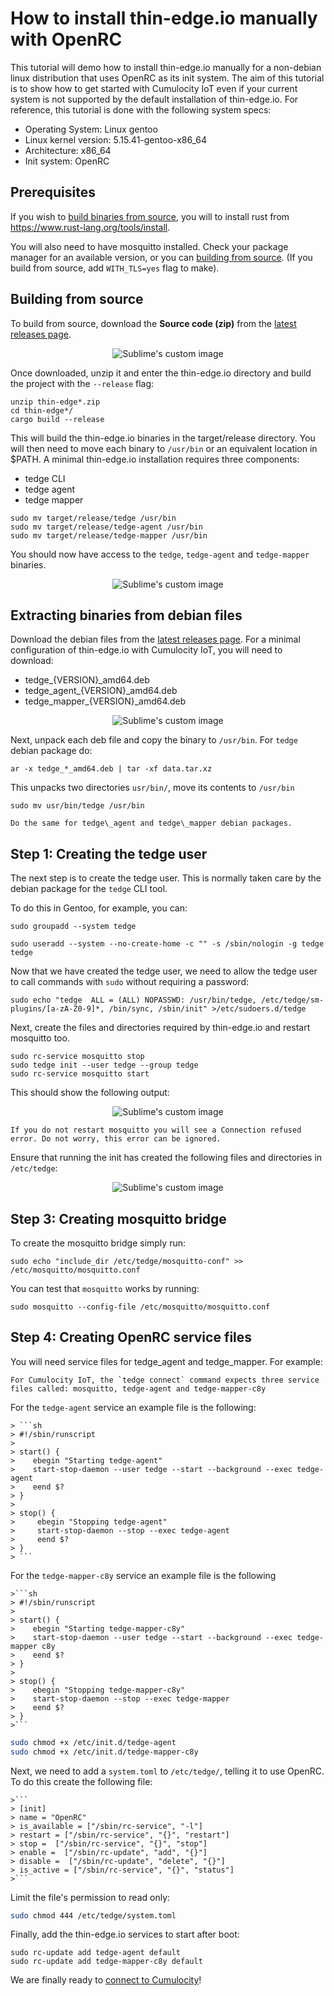 # How to install thin-edge.io manually with OpenRC

This tutorial will demo how to install thin-edge.io manually for a non-debian linux distribution that uses OpenRC as its init system.
The aim of this tutorial is to show how to get started with Cumulocity IoT even if your current system is not supported by the default installation of thin-edge.io.
For reference, this tutorial is done with the following system specs:

- Operating System: Linux gentoo
- Linux kernel version: 5.15.41-gentoo-x86\_64
- Architecture: x86\_64
- Init system: OpenRC

## Prerequisites

If you wish to [build binaries from source](#building-from-source), you will to install rust from https://www.rust-lang.org/tools/install.

You will also need to have mosquitto installed. Check your package manager for an available version, or you can [building from source](https://github.com/eclipse/mosquitto). (If you build from source, add `WITH_TLS=yes` flag to make).


## Building from source

To build from source, download the **Source code (zip)** from the [latest releases page](https://github.com/thin-edge/thin-edge.io/releases/latest).

<p align="center">
  <img src="./images/manual_installation-download_source_code.png" alt="Sublime's custom image"/>
</p>

Once downloaded, unzip it and enter the thin-edge.io directory and build the project with the `--release` flag:


```shell
unzip thin-edge*.zip
cd thin-edge*/
cargo build --release
```

This will build the thin-edge.io binaries in the target/release directory. You will then need to move each binary to `/usr/bin` or an equivalent location in $PATH.
A minimal thin-edge.io installation requires three components:

- tedge CLI
- tedge agent
- tedge mapper

```shell
sudo mv target/release/tedge /usr/bin
sudo mv target/release/tedge-agent /usr/bin
sudo mv target/release/tedge-mapper /usr/bin
```

You should now have access to the `tedge`, `tedge-agent` and `tedge-mapper` binaries.

<p align="center">
  <img src="./images/manual_installation-tedge_binary_dry_run.png" alt="Sublime's custom image"/>
</p>



## Extracting binaries from debian files

Download the debian files from the [latest releases page](https://github.com/thin-edge/thin-edge.io/releases/latest).
For a minimal configuration of thin-edge.io with Cumulocity IoT, you will need to download:

- tedge\_{VERSION}\_amd64.deb
- tedge\_agent\_{VERSION}\_amd64.deb
- tedge\_mapper\_{VERSION}\_amd64.deb

<p align="center">
  <img src="./images/manual_installation-minimum_deb_packages.png" alt="Sublime's custom image"/>
</p>

Next, unpack each deb file and copy the binary to `/usr/bin`.
For `tedge` debian package do:

```shell
ar -x tedge_*_amd64.deb | tar -xf data.tar.xz
```

This unpacks two directories `usr/bin/`, move its contents to `/usr/bin`

```shell
sudo mv usr/bin/tedge /usr/bin
```

```admonish note
Do the same for tedge\_agent and tedge\_mapper debian packages.
```

## Step 1: Creating the tedge user

The next step is to create the tedge user. This is normally taken care by the debian package for the `tedge` CLI tool.

To do this in Gentoo, for example, you can:

```shell
sudo groupadd --system tedge

sudo useradd --system --no-create-home -c "" -s /sbin/nologin -g tedge tedge
```

Now that we have created the tedge user, we need to allow the tedge user to call commands with `sudo` without requiring a password:

```shell
sudo echo "tedge  ALL = (ALL) NOPASSWD: /usr/bin/tedge, /etc/tedge/sm-plugins/[a-zA-Z0-9]*, /bin/sync, /sbin/init" >/etc/sudoers.d/tedge
```

Next, create the files and directories required by thin-edge.io and restart mosquitto too.

```shell
sudo rc-service mosquitto stop
sudo tedge init --user tedge --group tedge
sudo rc-service mosquitto start
```

This should show the following output:

<p align="center">
  <img src="./images/manual_installation-binaries_init.png" alt="Sublime's custom image"/>
</p>

```admonish note
If you do not restart mosquitto you will see a Connection refused error. Do not worry, this error can be ignored.
```

Ensure that running the init has created the following files and directories in `/etc/tedge`:

<p align="center">
  <img src="./images/manual_installation-tedge_directories.png" alt="Sublime's custom image"/>
</p>

## Step 3: Creating mosquitto bridge

To create the mosquitto bridge simply run:

```shell
sudo echo "include_dir /etc/tedge/mosquitto-conf" >> /etc/mosquitto/mosquitto.conf
```
You can test that `mosquitto` works by running: 

```shell
sudo mosquitto --config-file /etc/mosquitto/mosquitto.conf
```

## Step 4: Creating OpenRC service files

You will need service files for tedge\_agent and tedge\_mapper. For example:

```admonish note
For Cumulocity IoT, the `tedge connect` command expects three service files called: mosquitto, tedge-agent and tedge-mapper-c8y
```

For the `tedge-agent` service an example file is the following:

```admonish example title="/etc/init.d/tedge-agent"
> ```sh
> #!/sbin/runscript
> 
> start() {
>    ebegin "Starting tedge-agent"
>    start-stop-daemon --user tedge --start --background --exec tedge-agent
>    eend $?
> }
>
> stop() {
>     ebegin "Stopping tedge-agent"
>     start-stop-daemon --stop --exec tedge-agent
>     eend $?
> }
> ```
```

For the `tedge-mapper-c8y` service an example file is the following


```admonish example title="/etc/init.d/tedge-mapper-c8y"
>```sh
> #!/sbin/runscript
>
> start() {
>    ebegin "Starting tedge-mapper-c8y"
>    start-stop-daemon --user tedge --start --background --exec tedge-mapper c8y
>    eend $?
> }
>
> stop() {
>    ebegin "Stopping tedge-mapper-c8y"
>    start-stop-daemon --stop --exec tedge-mapper
>    eend $?
> }
>```
```

```sh
sudo chmod +x /etc/init.d/tedge-agent
sudo chmod +x /etc/init.d/tedge-mapper-c8y
```

Next, we need to add a `system.toml` to `/etc/tedge/`, telling it to use OpenRC. To do this create the following file:


```admonish example title="/etc/tedge/system.toml"
>```
> [init]
> name = "OpenRC"
> is_available = ["/sbin/rc-service", "-l"]
> restart = ["/sbin/rc-service", "{}", "restart"]
> stop =  ["/sbin/rc-service", "{}", "stop"]
> enable =  ["/sbin/rc-update", "add", "{}"]
> disable =  ["/sbin/rc-update", "delete", "{}"]
> is_active = ["/sbin/rc-service", "{}", "status"]
>```
```

Limit the file's permission to read only:

```sh
sudo chmod 444 /etc/tedge/system.toml
```

Finally, add the thin-edge.io services to start after boot: 

```
sudo rc-update add tedge-agent default
sudo rc-update add tedge-mapper-c8y default
```

We are finally ready to [connect to Cumulocity](../tutorials/connect-c8y.md)!

